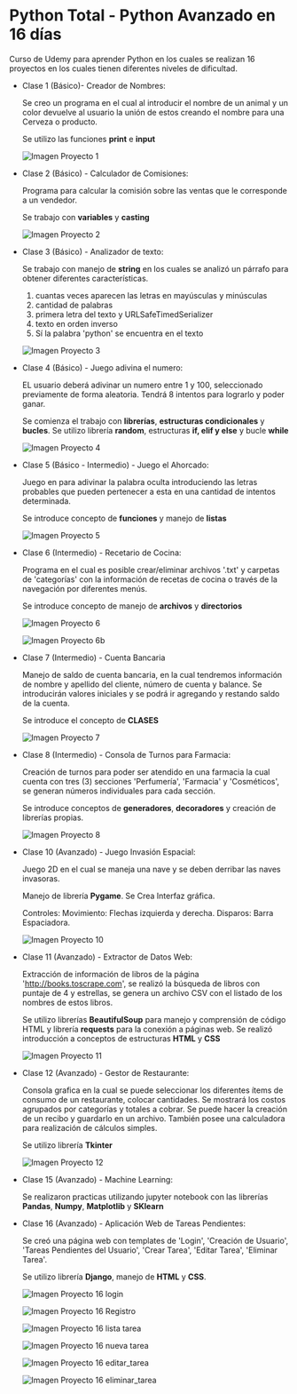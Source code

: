 # Python Total - Python Avanzado en 16 días
Curso de Udemy para aprender Python en los cuales se realizan 16 proyectos en los cuales tienen diferentes niveles de dificultad.

- Clase 1 (Básico)- Creador de Nombres: 
  
  Se creo un programa en el cual al introducir el nombre de un animal y un color devuelve al usuario la unión de estos creando el nombre para una Cerveza o producto.
  
  Se utilizo las funciones **print** e **input**
  
  ![Imagen Proyecto 1](https://github.com/vilarmauricio/16-Proyectos-Python/blob/main/imagenes/Captura%20proyecto1.jpg)
 
  
- Clase 2 (Básico) - Calculador de Comisiones:
  
  Programa para calcular la comisión sobre las ventas que le corresponde a un vendedor.
  
  Se trabajo con **variables** y **casting**

  ![Imagen Proyecto 2](https://github.com/vilarmauricio/16-Proyectos-Python/blob/main/imagenes/Captura%20proyecto2.jpg)
  
 - Clase 3 (Básico) - Analizador de texto:

    Se trabajo con manejo de **string** en los cuales se analizó un párrafo para obtener diferentes características.
  
    1. cuantas veces aparecen las letras en mayúsculas y minúsculas
    2. cantidad de palabras
    3. primera letra del texto y URLSafeTimedSerializer
    4. texto en orden inverso
    5. Sí la palabra 'python' se encuentra en el texto

    ![Imagen Proyecto 3](https://github.com/vilarmauricio/16-Proyectos-Python/blob/main/imagenes/Captura%20proyecto3.jpg)

- Clase 4 (Básico) - Juego adivina el numero:

  EL usuario deberá adivinar un numero entre 1 y 100, seleccionado previamente de forma aleatoria. Tendrá 8 intentos para lograrlo y poder ganar.
  
  Se comienza el trabajo con **librerías**, **estructuras condicionales** y **bucles**. Se utilizo librería **random**, estructuras **if, elif y else** y bucle **while**

  ![Imagen Proyecto 4](https://github.com/vilarmauricio/16-Proyectos-Python/blob/main/imagenes/Captura%20proyecto4.jpg)
  
- Clase 5 (Básico - Intermedio) - Juego el Ahorcado:

  Juego en para adivinar la palabra oculta introduciendo las letras probables que pueden pertenecer a esta en una cantidad de intentos determinada.
  
  Se introduce concepto de **funciones** y manejo de **listas**

  ![Imagen Proyecto 5](https://github.com/vilarmauricio/16-Proyectos-Python/blob/main/imagenes/Captura%20proyecto5.jpg)
  
- Clase 6 (Intermedio) - Recetario de Cocina:

  Programa en el cual es posible crear/eliminar archivos '.txt' y carpetas de 'categorías' con la información de recetas de cocina o través de la navegación por diferentes menús.
  
  Se introduce concepto de manejo de **archivos** y **directorios**

  ![Imagen Proyecto 6](https://github.com/vilarmauricio/16-Proyectos-Python/blob/main/imagenes/Captura%20proyecto6.jpg)

  ![Imagen Proyecto 6b](https://github.com/vilarmauricio/16-Proyectos-Python/blob/main/imagenes/Captura%20proyecto6b.jpg)
  
- Clase 7 (Intermedio) - Cuenta Bancaria

  Manejo de saldo de cuenta bancaria, en la cual tendremos información de nombre y apellido del cliente, número de cuenta y balance. Se introducirán valores iniciales y se podrá ir agregando y restando saldo de la cuenta.
  
  Se introduce el concepto de **CLASES**

  ![Imagen Proyecto 7](https://github.com/vilarmauricio/16-Proyectos-Python/blob/main/imagenes/Captura%20proyecto7.jpg)
  
- Clase 8 (Intermedio) - Consola de Turnos para Farmacia:

  Creación de turnos para poder ser atendido en una farmacia la cual cuenta con tres (3) secciones 'Perfumería', 'Farmacia' y 'Cosméticos', se generan números individuales para cada sección.
  
  Se introduce conceptos de **generadores**, **decoradores** y creación de librerías propias.

  ![Imagen Proyecto 8](https://github.com/vilarmauricio/16-Proyectos-Python/blob/main/imagenes/Captura%20proyecto8.jpg)
  
- Clase 10 (Avanzado) - Juego Invasión Espacial:

  Juego 2D en el cual se maneja una nave y se deben derribar las naves invasoras.
  
  Manejo de librería **Pygame**. Se Crea Interfaz gráfica. 
  
  Controles: Movimiento: Flechas izquierda y derecha.
             Disparos: Barra Espaciadora. 

  ![Imagen Proyecto 10](https://github.com/vilarmauricio/16-Proyectos-Python/blob/main/imagenes/Captura%20proyecto10.jpg)
             
- Clase 11 (Avanzado) - Extractor de Datos Web:

  Extracción de información de libros de la página 'http://books.toscrape.com', se realizó la búsqueda de libros con puntaje de 4 y estrellas, se genera un archivo CSV con el listado de los nombres de estos libros.
  
  Se utilizo librerías **BeautifulSoup** para manejo y comprensión de código HTML y librería **requests** para la conexión a páginas web. 
  Se realizó introducción a conceptos de estructuras **HTML** y **CSS**
  
  ![Imagen Proyecto 11](https://github.com/vilarmauricio/16-Proyectos-Python/blob/main/imagenes/Captura%20proyecto11.jpg)

- Clase 12 (Avanzado) - Gestor de Restaurante:
  
    Consola grafica en la cual se puede seleccionar los diferentes ítems de consumo de un restaurante, colocar cantidades. Se mostrará los costos agrupados por categorías y totales a cobrar. Se puede hacer la creación de un recibo y guardarlo en un archivo. 
    También posee una calculadora para realización de cálculos simples.
    
    Se utilizo librería **Tkinter**

  ![Imagen Proyecto 12](https://github.com/vilarmauricio/16-Proyectos-Python/blob/main/imagenes/Captura%20proyecto12.jpg)  

- Clase 15 (Avanzado) - Machine Learning:

  Se realizaron practicas utilizando jupyter notebook con las librerías **Pandas**, **Numpy**, **Matplotlib** y **SKlearn**
  
- Clase 16 (Avanzado) - Aplicación Web de Tareas Pendientes:

  Se creó una página web con templates de 'Login', 'Creación de Usuario', 'Tareas Pendientes del Usuario', 'Crear Tarea', 'Editar Tarea', 'Eliminar Tarea'.
  
  Se utilizo librería **Django**, manejo de **HTML** y **CSS**.

  ![Imagen Proyecto 16 login](https://github.com/vilarmauricio/16-Proyectos-Python/blob/main/imagenes/Captura%20proyecto16_login.jpg)

  ![Imagen Proyecto 16 Registro](https://github.com/vilarmauricio/16-Proyectos-Python/blob/main/imagenes/Captura%20proyecto16_registro.jpg)
  
  ![Imagen Proyecto 16 lista tarea](https://github.com/vilarmauricio/16-Proyectos-Python/blob/main/imagenes/Captura%20proyecto16_lista_tareas.jpg)

  ![Imagen Proyecto 16 nueva tarea](https://github.com/vilarmauricio/16-Proyectos-Python/blob/main/imagenes/Captura%20proyecto16_nueva_tarea.jpg)

  ![Imagen Proyecto 16 editar_tarea](https://github.com/vilarmauricio/16-Proyectos-Python/blob/main/imagenes/Captura%20proyecto16_editar_tarea.jpg)

  ![Imagen Proyecto 16 eliminar_tarea](https://github.com/vilarmauricio/16-Proyectos-Python/blob/main/imagenes/Captura%20proyecto16_eliminar_tarea.jpg)

  
    
    
    
  
  
 

  
  
  

  
  
  
  
  
  
  
